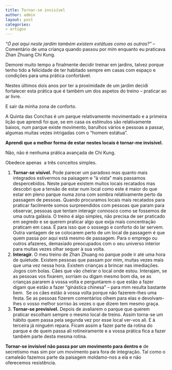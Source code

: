 ```yaml
---
title: Tornar-se invisível
author: admin
layout: post
categories:
- artigos
---
```

*&#8220;Ó pai aqui neste jardim também existem estátuas como as outras?&#8221;* &#8211; Comentário de uma criança quando passou por mim enquanto eu praticava Zhan Zhuang Chi Kung.

Demorei muito tempo a finalmente decidir treinar em jardins, talvez porque tenho tido a felicidade de ter habitado sempre em casas com espaço e condições para uma prática confortável.

Nestes últimos dois anos por ter a proximidade de um jardim decidi fortalecer esta prática que é também um dos aspetos do treino &#8211; praticar ao ar livre.

E sair da minha zona de conforto.

A Quinta das Conchas é um parque relativamente movimentado e a primeira lição que aprendi foi que, se em casa os estímulos são relativamente baixos, num parque existe movimento, barulhos vários e pessoas a passar, algumas muitas vezes intrigadas com o &#8220;homem estátua&#8221;.

**Aprendi que a melhor forma de estar nestes locais é tornar-me invisível.**

Não, não é nenhuma prática avançada de Chi Kung.

Obedece apenas  a três conceitos simples.

1.  **Tornar-se visível.** Pode parecer um paradoxo mas quanto mais integrados estivermos na paisagem e &#8220;à vista&#8221; mais passamos despercebidos. Neste parque existem muitos locais recatados mas descobri que a tensão de estar num local como este é maior do que estar em pleno parque numa zona com sombra relativamente perto da passagem de pessoas. Quando procuramos locais mais recatados para praticar facilmente somos surpreendidos com pessoas que param para observar, pessoas que tentam interagir connosco como se fossemos de uma outra galáxia. O treino é algo simples, não precisa de ser praticado em segredo e se querem praticar algo que exija mais concentração praticam em casa. É para isso que o sossego e conforto do lar servem.  Outra vantagem de se colocarem perto de um local de passagem é que quem passa por aqui está mesmo de passagem. Para o emprego ou outros afazeres, demasiado preocupados com o seu universo interior para muitas vezes olhar sequer à sua volta.
2.  **Interagir.** O meu treino de Zhan Zhuang no parque pode ir até uma hora de quietude. Existem pessoas que passam por mim, muitas vezes mais que uma vez nessa hora. Existem crianças a brincar nas imediações. Jogos com bolas. Cães que vão cheirar o local onde estou. Interajam, se as pessoas vos fixarem, sorriam ou digam mesmo bom dia, se as crianças pararem à vossa volta e perguntarem o que estão a fazer digam que estão a fazer &#8220;ginástica chinesa&#8221; &#8211; para mim resulta bastante bem.  Se os cães estão à vossa volta porque não fazerem-lhes uma festa. Se as pessoas fizerem comentários olhem para elas e devolvam-lhes o vosso melhor sorriso às vezes o que dizem tem mesmo graça.
3.  **Tornar-se previsível.** Depois de avaliarem o parque que querem praticar escolham sempre o mesmo local de treino. Assim torna-se um hábito quem passa pela segunda vez por esse local ver-vos ali. E à terceira já ninguém repara. Ficam assim a fazer parte da rotina do parque e de quem passa ali rotineiramente e a vossa prática fica a fazer também parte desta mesma rotina.

**Tornar-se invisível não passa por um movimento para dentro e** de secretismo mas sim por um movimento para fora de integração. Tal como o camaleão fazemos parte da paisagem moldamo-nos a ela e não oferecemos resistência.
